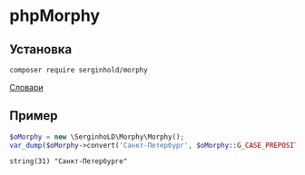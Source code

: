 # phpMorphy

## Установка
```bash
composer require serginhold/morphy
```
[Словари](http://phpmorphy.sourceforge.net/dokuwiki/download)

## Пример
```php
$oMorphy = new \SerginhoLD\Morphy\Morphy();
var_dump($oMorphy->convert('Санкт-Петербург', $oMorphy::G_CASE_PREPOSITIONAL, MB_CASE_TITLE));
```
```
string(31) "Санкт-Петербурге"
```